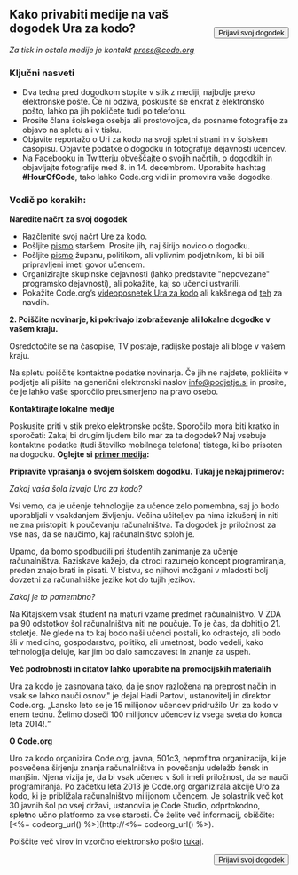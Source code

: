 

[<button style="float: right; margin-top: 50px">Prijavi svoj dogodek</button>](/#join)

## Kako privabiti medije na vaš dogodek Ura za kodo?

*Za tisk in ostale medije je kontakt <press@code.org>*

### Ključni nasveti

  * Dva tedna pred dogodkom stopite v stik z mediji, najbolje preko elektronske pošte. Če ni odziva, poskusite še enkrat z elektronsko pošto, lahko pa jih pokličete tudi po telefonu.
  * Prosite člana šolskega osebja ali prostovoljca, da posname fotografije za objavo na spletu ali v tisku.
  * Objavite reportažo o Uri za kodo na svoji spletni strani in v šolskem časopisu. Objavite podatke o dogodku in fotografije dejavnosti učencev.
  * Na Facebooku in Twitterju obveščajte o svojih načrtih, o dogodkih in objavljajte fotografije med 8. in 14. decembrom. Uporabite hashtag **#HourOfCode**, tako lahko Code.org vidi in promovira vaše dogodke.

### Vodič po korakih:

**Naredite načrt za svoj dogodek**

  * Razčlenite svoj načrt Ure za kodo.
  * Pošljite [pismo](<%= hoc_uri('/resources/#sample-emails') %>) staršem. Prosite jih, naj širijo novico o dogodku.
  * Pošljite [pismo](<%= hoc_uri('/resources/#sample-emails') %>) županu, politikom, ali vplivnim podjetnikom, ki bi bili pripravljeni imeti govor učencem.
  * Organizirajte skupinske dejavnosti (lahko predstavite "nepovezane" programsko dejavnosti), ali pokažite, kaj so učenci ustvarili.
  * Pokažite Code.org’s [videoposnetek Ura za kodo](<%= hoc_uri('/') %>) ali kakšnega od [teh](<%= hoc_uri('/resources#videos') %>) za navdih.

**2. Poiščite novinarje, ki pokrivajo izobraževanje ali lokalne dogodke v vašem kraju.**

Osredotočite se na časopise, TV postaje, radijske postaje ali bloge v vašem kraju.

Na spletu poiščite kontaktne podatke novinarja. Če jih ne najdete, pokličite v podjetje ali pišite na generični elektronski naslov info@podjetje.si in prosite, če je lahko vaše sporočilo preusmerjeno na pravo osebo.

**Kontaktirajte lokalne medije**

Poskusite priti v stik preko elektronske pošte. Sporočilo mora biti kratko in sporočati: Zakaj bi drugim ljudem bilo mar za ta dogodek? Naj vsebuje kontaktne podatke (tudi številko mobilnega telefona) tistega, ki bo prisoten na dogodku. **Oglejte si [primer medija](<%= hoc_uri('/resources#sample-emails') %>):**

**Pripravite vprašanja o svojem šolskem dogodku. Tukaj je nekaj primerov:**

*Zakaj vaša šola izvaja Uro za kodo?*

Vsi vemo, da je učenje tehnologije za učence zelo pomembna, saj jo bodo uporabljali v vsakdanjem življenju. Večina učiteljev pa nima izkušenj in niti ne zna pristopiti k poučevanju računalništva. Ta dogodek je priložnost za vse nas, da se naučimo, kaj računalništvo sploh je.

Upamo, da bomo spodbudili pri študentih zanimanje za učenje računalništva. Raziskave kažejo, da otroci razumejo koncept programiranja, preden znajo brati in pisati. V bistvu, so njihovi možgani v mladosti bolj dovzetni za računalniške jezike kot do tujih jezikov.

*Zakaj je to pomembno?*

Na Kitajskem vsak študent na maturi vzame predmet računalništvo. V ZDA pa 90 odstotkov šol računalništva niti ne poučuje. To je čas, da dohitijo 21. stoletje. Ne glede na to kaj bodo naši učenci postali, ko odrastejo, ali bodo šli v medicino, gospodarstvo, politiko, ali umetnost, bodo vedeli, kako tehnologija deluje, kar jim bo dalo samozavest in znanje za uspeh.

**Več podrobnosti in citatov lahko uporabite na promocijskih materialih**

Ura za kodo je zasnovana tako, da je snov razložena na preprost način in vsak se lahko nauči osnov," je dejal Hadi Partovi, ustanovitelj in direktor Code.org. „Lansko leto se je 15 milijonov učencev pridružilo Uri za kodo v enem tednu. Želimo doseči 100 milijonov učencev iz vsega sveta do konca leta 2014!.“

**O Code.org**

Uro za kodo organizira Code.org, javna, 501c3, neprofitna organizacija, ki je posvečena širjenju znanja računalništva in povečanju udeležb žensk in manjšin. Njena vizija je, da bi vsak učenec v šoli imeli priložnost, da se nauči programiranja. Po začetku leta 2013 je Code.org organizirala akcije Uro za kodo, ki je približala računalništvo milijonom učencem. Je solastnik več kot 30 javnih šol po vsej državi, ustanovila je Code Studio, odprtokodno, spletno učno platformo za vse starosti. Če želite več informacij, obiščite: [<%= codeorg_url() %>](http://<%= codeorg_url() %>).

  
Poiščite več virov in vzorčno elektronsko pošto [ tukaj](<%= hoc_uri('/resources') %>).

<a style="display: block" href="/#join"><button style="float: right;">Prijavi svoj dogodek</button></a>